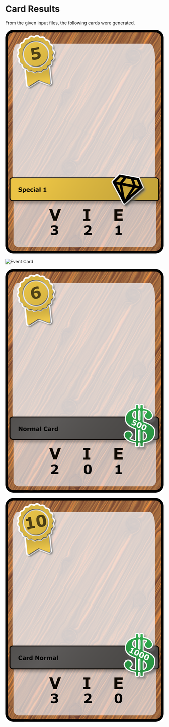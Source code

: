 # Card Results

From the given input files, the following cards were generated.

![Event Card](https://github.com/Simbs38/CardGenerator/blob/master/OutPut/Events/Event1.png?raw=true)

![Event Card](/Events/Event2.png)

![Event Card](/Output/Events/Event3.png)

![Event Card](/Output/Events/Event4.png)